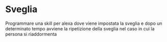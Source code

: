 # Sveglia
Programmare una skill per alexa dove viene impostata la sveglia e dopo un determinato tempo avviene la ripetizione della sveglia nel caso in cui la persona si riaddormenta

